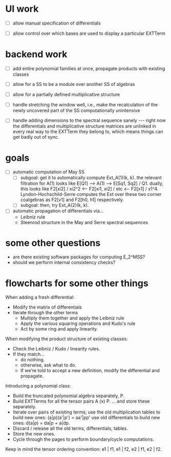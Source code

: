 UI work
=======
- [ ] allow manual specification of differentials
- [ ] allow control over which bases are used to display a particular EXTTerm


backend work
============
- [ ] add entire polynomial families at once, propagate products with existing classes
- [ ] allow for a SS to be a module over another SS of algebras
- [ ] allow for a partially defined multiplicative structure
- [ ] handle stretching the window well, i.e., make the recalculation of the newly uncovered part of the SS computationally unintensive
- [ ] handle adding dimensions to the spectral sequence sanely --- right now the differentials and multiplicative structure matrices are unlinked in every real way to the EXTTerm they belong to, which means things can get badly out of sync.


goals
=====
- [ ] automatic computation of May SS
    + [ ] subgoal: get it to automatically compute Ext_A(1)(k, k).  the relevant filtration for A(1) looks like E[Q1] --> A(1) --> E[Sq1, Sq2] / Q1.  dually, this looks like F2[xi2] / xi2^2 <-- F2[xi1, xi2] / etc <-- F2[x1] / x1^4.  Lyndon-Hochschild-Serre computes the Ext over these two corner coalgebras as F2[v1] and F2[h0, h1] respectively.
    + [ ] subgoal: then, try Ext_A(2)(k, k).
- [ ] automatic propagation of differentials via...
    + Leibniz rule
    + Steenrod structure in the May and Serre spectral sequences


some other questions
====================
 + are there existing software packages for computing E_2^MSS?
 + should we perform internal consistency checks?

flowcharts for some other things
================================
When adding a fresh differential:
 + Modify the matrix of differentials
 + Iterate through the other terms
      + Multiply them together and apply the Leibniz rule
      + Apply the various squaring operations and Kudo's rule
      + Act by some ring and apply linearity.

When modifying the product structure of existing classes:
 + Check the Leibniz / Kudo / linearity rules.
 + If they match…
      + do nothing.
      + otherwise, ask what to do.
      + If we're told to accept a new definition, modify the differential and propagate.

Introducing a polynomial class:
 + Build the truncated polynomial algebra separately, P.
 + Build EXTTerms for all the tensor pairs A (x) P.
    ... and store these separately.
 + Iterate over pairs of existing terms;
    use the old multiplication tables to build new ones: (a|p)(a'|p') = aa'|pp'
    use old differentials to build new ones: d(a|p) = da|p + a|dp.
 + Discard / release all the old terms, differentials, tables.
 + Store the new ones.
 + Cycle through the pages to perform boundary/cycle computations.
 
Keep in mind the tensor ordering convention:
    e1 | f1, e1 | f2, e2 | f1, e2 | f2.